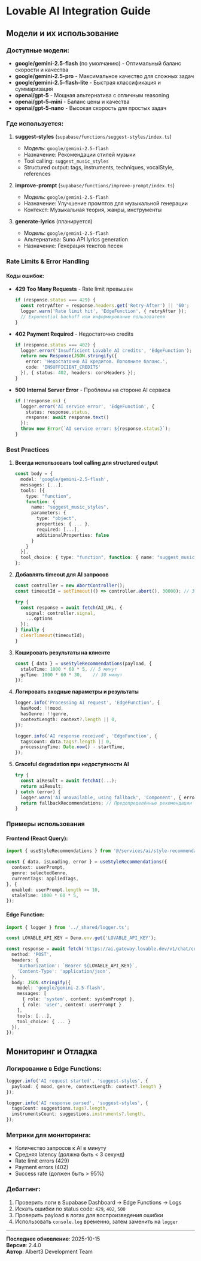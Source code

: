 # Lovable AI Integration Guide

## Модели и их использование

### Доступные модели:
- **google/gemini-2.5-flash** (по умолчанию) - Оптимальный баланс скорости и качества
- **google/gemini-2.5-pro** - Максимальное качество для сложных задач
- **google/gemini-2.5-flash-lite** - Быстрая классификация и суммаризация
- **openai/gpt-5** - Мощная альтернатива с отличным reasoning
- **openai/gpt-5-mini** - Баланс цены и качества
- **openai/gpt-5-nano** - Высокая скорость для простых задач

### Где используется:

1. **suggest-styles** (`supabase/functions/suggest-styles/index.ts`)
   - Модель: `google/gemini-2.5-flash`
   - Назначение: Рекомендации стилей музыки
   - Tool calling: `suggest_music_styles`
   - Structured output: tags, instruments, techniques, vocalStyle, references

2. **improve-prompt** (`supabase/functions/improve-prompt/index.ts`)
   - Модель: `google/gemini-2.5-flash`
   - Назначение: Улучшение промптов для музыкальной генерации
   - Контекст: Музыкальная теория, жанры, инструменты

3. **generate-lyrics** (планируется)
   - Модель: `google/gemini-2.5-flash`
   - Альтернатива: Suno API lyrics generation
   - Назначение: Генерация текстов песен

### Rate Limits & Error Handling

#### Коды ошибок:
- **429 Too Many Requests** - Rate limit превышен
  ```typescript
  if (response.status === 429) {
    const retryAfter = response.headers.get('Retry-After') || '60';
    logger.warn('Rate limit hit', 'EdgeFunction', { retryAfter });
    // Exponential backoff или информирование пользователя
  }
  ```

- **402 Payment Required** - Недостаточно credits
  ```typescript
  if (response.status === 402) {
    logger.error('Insufficient Lovable AI credits', 'EdgeFunction');
    return new Response(JSON.stringify({ 
      error: 'Недостаточно AI кредитов. Пополните баланс.',
      code: 'INSUFFICIENT_CREDITS'
    }), { status: 402, headers: corsHeaders });
  }
  ```

- **500 Internal Server Error** - Проблемы на стороне AI сервиса
  ```typescript
  if (!response.ok) {
    logger.error('AI service error', 'EdgeFunction', {
      status: response.status,
      response: await response.text()
    });
    throw new Error(`AI service error: ${response.status}`);
  }
  ```

### Best Practices

1. **Всегда использовать tool calling для structured output**
   ```typescript
   const body = {
     model: 'google/gemini-2.5-flash',
     messages: [...],
     tools: [{
       type: "function",
       function: {
         name: "suggest_music_styles",
         parameters: {
           type: "object",
           properties: { ... },
           required: [...],
           additionalProperties: false
         }
       }
     }],
     tool_choice: { type: "function", function: { name: "suggest_music_styles" } }
   };
   ```

2. **Добавлять timeout для AI запросов**
   ```typescript
   const controller = new AbortController();
   const timeoutId = setTimeout(() => controller.abort(), 30000); // 30 seconds
   
   try {
     const response = await fetch(AI_URL, {
       signal: controller.signal,
       ...options
     });
   } finally {
     clearTimeout(timeoutId);
   }
   ```

3. **Кэшировать результаты на клиенте**
   ```typescript
   const { data } = useStyleRecommendations(payload, {
     staleTime: 1000 * 60 * 5, // 5 минут
     gcTime: 1000 * 60 * 30,    // 30 минут
   });
   ```

4. **Логировать входные параметры и результаты**
   ```typescript
   logger.info('Processing AI request', 'EdgeFunction', {
     hasMood: !!mood,
     hasGenre: !!genre,
     contextLength: context?.length || 0,
   });
   
   logger.info('AI response received', 'EdgeFunction', {
     tagsCount: data.tags?.length || 0,
     processingTime: Date.now() - startTime,
   });
   ```

5. **Graceful degradation при недоступности AI**
   ```typescript
   try {
     const aiResult = await fetchAI(...);
     return aiResult;
   } catch (error) {
     logger.warn('AI unavailable, using fallback', 'Component', { error });
     return fallbackRecommendations; // Предопределённые рекомендации
   }
   ```

### Примеры использования

#### Frontend (React Query):
```typescript
import { useStyleRecommendations } from '@/services/ai/style-recommendations';

const { data, isLoading, error } = useStyleRecommendations({
  context: userPrompt,
  genre: selectedGenre,
  currentTags: appliedTags,
}, {
  enabled: userPrompt.length >= 10,
  staleTime: 1000 * 60 * 5,
});
```

#### Edge Function:
```typescript
import { logger } from '../_shared/logger.ts';

const LOVABLE_API_KEY = Deno.env.get('LOVABLE_API_KEY');

const response = await fetch('https://ai.gateway.lovable.dev/v1/chat/completions', {
  method: 'POST',
  headers: {
    'Authorization': `Bearer ${LOVABLE_API_KEY}`,
    'Content-Type': 'application/json',
  },
  body: JSON.stringify({
    model: 'google/gemini-2.5-flash',
    messages: [
      { role: 'system', content: systemPrompt },
      { role: 'user', content: userPrompt }
    ],
    tools: [...],
    tool_choice: { ... }
  }),
});
```

## Мониторинг и Отладка

### Логирование в Edge Functions:
```typescript
logger.info('AI request started', 'suggest-styles', {
  payload: { mood, genre, contextLength: context?.length }
});

logger.info('AI response parsed', 'suggest-styles', {
  tagsCount: suggestions.tags?.length,
  instrumentsCount: suggestions.instruments?.length,
});
```

### Метрики для мониторинга:
- Количество запросов к AI в минуту
- Средняя latency (должна быть < 3 секунд)
- Rate limit errors (429)
- Payment errors (402)
- Success rate (должен быть > 95%)

### Дебаггинг:
1. Проверить логи в Supabase Dashboard → Edge Functions → Logs
2. Искать ошибки по status code: `429`, `402`, `500`
3. Проверить payload в логах для воспроизведения ошибки
4. Использовать `console.log` временно, затем заменить на `logger`

---

**Последнее обновление**: 2025-10-15  
**Версия**: 2.4.0  
**Автор**: Albert3 Development Team
